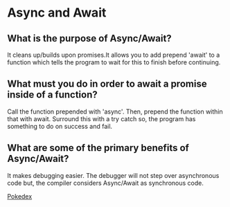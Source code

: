 # Async and Await
## What is the purpose of Async/Await?
It cleans up/builds upon promises.It allows you to add prepend 'await' to a function which tells the program to wait for this to finish before continuing.

## What must you do in order to await a promise inside of a function?
Call the function prepended with 'async'. Then, prepend the function within that with await. Surround this with a try catch so, the program has something to do on success and fail.

## What are some of the primary benefits of Async/Await?
It makes debugging easier. The debugger will not step over asynchronous code but, the compiler considers Async/Await as synchronous code.

[Pokedex](https://github.com/amanda-rice/pokedex)